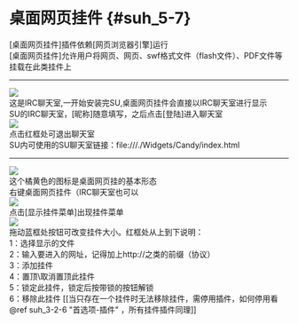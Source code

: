 # 桌面网页挂件 {#suh_5-7}
[桌面网页挂件]插件依赖[网页浏览器引擎]运行<br>
[桌面网页挂件]允许用户将网页、网页、swf格式文件（flash文件）、PDF文件等挂载在此类挂件上
***
![](https://github.com/LiyroPen/SAO_Utils_help/tree/master/Images/5-7-1.jpg)<br>
这是IRC聊天室,一开始安装完SU,桌面网页挂件会直接以IRC聊天室进行显示<br>
SU的IRC聊天室，[昵称]随意填写，之后点击[登陆]进入聊天室<br>
![](https://github.com/LiyroPen/SAO_Utils_help/tree/master/Images/5-7-2.jpg)<br>
点击红框处可退出聊天室<br>
SU内可使用的SU聊天室链接：file:///./Widgets/Candy/index.html 
***
![](https://github.com/LiyroPen/SAO_Utils_help/tree/master/Images/5-7-3.jpg)<br>
这个橘黄色的图标是桌面网页挂的基本形态<br>
右键桌面网页挂件（IRC聊天室也可以<br>
![](https://github.com/LiyroPen/SAO_Utils_help/tree/master/Images/5-7-4.jpg)<br>
点击[显示挂件菜单]出现挂件菜单<br>
![](https://github.com/LiyroPen/SAO_Utils_help/tree/master/Images/5-7-5.jpg)<br>
拖动蓝框处按钮可改变挂件大小。红框处从上到下说明：<br>
1：选择显示的文件<br>
2：输入要进入的网址，记得加上http://之类的前缀（协议）<br>
3：添加挂件<br>
4：置顶\取消置顶此挂件<br>
5：锁定此挂件，锁定后按带锁的按钮解锁<br>
6：移除此挂件 [[当只存在一个挂件时无法移除挂件，需停用插件，如何停用看@ref suh_3-2-6 "首选项-插件" ，所有挂件插件同理]]<br>
